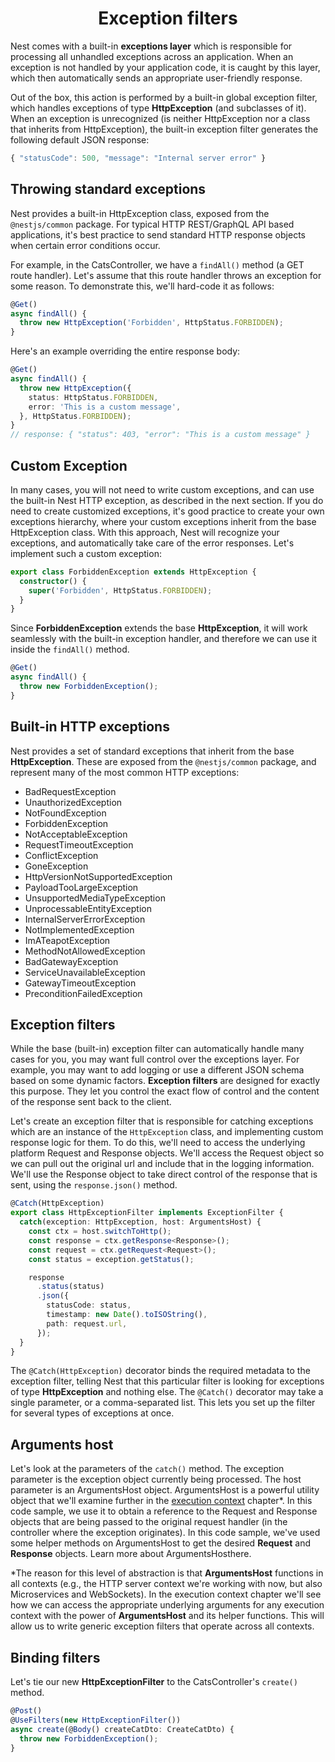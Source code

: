 <link rel="stylesheet" href="https://cdn.jsdelivr.net/npm/bootstrap-icons@1.5.0/font/bootstrap-icons.css">
<link rel="stylesheet" href="../source.css">

<h1 style="text-align:center">Exception filters</h1>

Nest comes with a built-in **exceptions layer** which is responsible for processing all unhandled exceptions across an application. When an exception is not handled by your application code, it is caught by this layer, which then automatically sends an appropriate user-friendly response.

Out of the box, this action is performed by a built-in global exception filter, which handles exceptions of type **HttpException** (and subclasses of it). When an exception is unrecognized (is neither HttpException nor a class that inherits from HttpException), the built-in exception filter generates the following default JSON response:
```ts
{ "statusCode": 500, "message": "Internal server error" }
```

## Throwing standard exceptions
Nest provides a built-in HttpException class, exposed from the ``@nestjs/common`` package. For typical HTTP REST/GraphQL API based applications, it's best practice to send standard HTTP response objects when certain error conditions occur.

For example, in the CatsController, we have a ``findAll()`` method (a GET route handler). Let's assume that this route handler throws an exception for some reason. To demonstrate this, we'll hard-code it as follows:
```ts
@Get()
async findAll() {
  throw new HttpException('Forbidden', HttpStatus.FORBIDDEN);
}
```

Here's an example overriding the entire response body:
```ts
@Get()
async findAll() {
  throw new HttpException({
    status: HttpStatus.FORBIDDEN,
    error: 'This is a custom message',
  }, HttpStatus.FORBIDDEN);
}
// response: { "status": 403, "error": "This is a custom message" }
```

## Custom Exception
In many cases, you will not need to write custom exceptions, and can use the built-in Nest HTTP exception, as described in the next section. If you do need to create customized exceptions, it's good practice to create your own exceptions hierarchy, where your custom exceptions inherit from the base HttpException class. With this approach, Nest will recognize your exceptions, and automatically take care of the error responses. Let's implement such a custom exception:
```ts
export class ForbiddenException extends HttpException {
  constructor() {
    super('Forbidden', HttpStatus.FORBIDDEN);
  }
}
```

Since **ForbiddenException** extends the base **HttpException**, it will work seamlessly with the built-in exception handler, and therefore we can use it inside the ``findAll()`` method.

```ts
@Get()
async findAll() {
  throw new ForbiddenException();
}
```

## Built-in HTTP exceptions
Nest provides a set of standard exceptions that inherit from the base **HttpException**. These are exposed from the ``@nestjs/common`` package, and represent many of the most common HTTP exceptions:
* BadRequestException
* UnauthorizedException
* NotFoundException
* ForbiddenException
* NotAcceptableException
* RequestTimeoutException
* ConflictException
* GoneException
* HttpVersionNotSupportedException
* PayloadTooLargeException
* UnsupportedMediaTypeException
* UnprocessableEntityException
* InternalServerErrorException
* NotImplementedException
* ImATeapotException
* MethodNotAllowedException
* BadGatewayException
* ServiceUnavailableException
* GatewayTimeoutException
* PreconditionFailedException

## Exception filters
While the base (built-in) exception filter can automatically handle many cases for you, you may want full control over the exceptions layer. For example, you may want to add logging or use a different JSON schema based on some dynamic factors. **Exception filters** are designed for exactly this purpose. They let you control the exact flow of control and the content of the response sent back to the client.

Let's create an exception filter that is responsible for catching exceptions which are an instance of the ``HttpException`` class, and implementing custom response logic for them. To do this, we'll need to access the underlying platform Request and Response objects. We'll access the Request object so we can pull out the original url and include that in the logging information. We'll use the Response object to take direct control of the response that is sent, using the ``response.json()`` method.

```ts
@Catch(HttpException)
export class HttpExceptionFilter implements ExceptionFilter {
  catch(exception: HttpException, host: ArgumentsHost) {
    const ctx = host.switchToHttp();
    const response = ctx.getResponse<Response>();
    const request = ctx.getRequest<Request>();
    const status = exception.getStatus();

    response
      .status(status)
      .json({
        statusCode: status,
        timestamp: new Date().toISOString(),
        path: request.url,
      });
  }
}
```

The ``@Catch(HttpException)`` decorator binds the required metadata to the exception filter, telling Nest that this particular filter is looking for exceptions of type **HttpException** and nothing else. The ``@Catch()`` decorator may take a single parameter, or a comma-separated list. This lets you set up the filter for several types of exceptions at once.

## Arguments host
Let's look at the parameters of the ``catch()`` method. The exception parameter is the exception object currently being processed. The host parameter is an ArgumentsHost object. ArgumentsHost is a powerful utility object that we'll examine further in the [execution context]() chapter*. In this code sample, we use it to obtain a reference to the Request and Response objects that are being passed to the original request handler (in the controller where the exception originates). In this code sample, we've used some helper methods on ArgumentsHost to get the desired **Request** and **Response** objects. Learn more about ArgumentsHosthere.

*The reason for this level of abstraction is that **ArgumentsHost** functions in all contexts (e.g., the HTTP server context we're working with now, but also Microservices and WebSockets). In the execution context chapter we'll see how we can access the appropriate underlying arguments for any execution context with the power of **ArgumentsHost** and its helper functions. This will allow us to write generic exception filters that operate across all contexts.

## Binding filters
Let's tie our new **HttpExceptionFilter** to the CatsController's ``create()`` method.
```ts
@Post()
@UseFilters(new HttpExceptionFilter())
async create(@Body() createCatDto: CreateCatDto) {
  throw new ForbiddenException();
}
```




